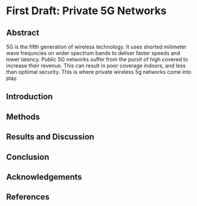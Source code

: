 # First Draft: Private 5G Networks

## Abstract

5G is the fifth generation of wireless technology. It uses shorted milimeter
wave frequncies on wider spectrum bands to deliver faster speeds and lower
latency. Public 5G networks suffer from the pursit of high covered to increase
their revenue. This can result in poor coverage indoors, and less than optiimal
security. This is where private wireless 5g networks come into play. 

## Introduction

## Methods

## Results and Discussion

## Conclusion 

## Acknowledgements 

## References 
